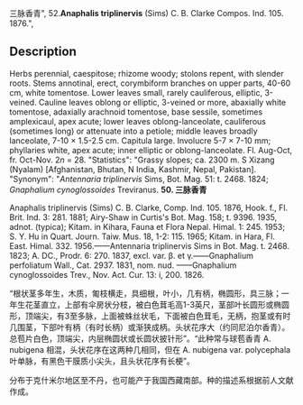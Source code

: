 三脉香青",
52.**Anaphalis triplinervis** (Sims) C. B. Clarke Compos. Ind. 105. 1876.",

## Description
Herbs perennial, caespitose; rhizome woody; stolons repent, with slender roots. Stems annotinal, erect, corymbiform branches on upper parts, 40-60 cm, white tomentose. Lower leaves small, rarely cauliferous, elliptic, 3-veined. Cauline leaves oblong or elliptic, 3-veined or more, abaxially white tomentose, adaxially arachnoid tomentose, base sessile, sometimes amplexicaul, apex acute; lower leaves oblong-lanceolate, cauliferous (sometimes long) or attenuate into a petiole; middle leaves broadly lanceolate, 7-10 × 1.5-2.5 cm. Capitula large. Involucre 5-7 × 7-10 mm; phyllaries white, apex acute; inner elliptic or oblong-lanceolate. Fl. Aug-Oct, fr. Oct-Nov. 2*n* = 28.
  "Statistics": "Grassy slopes; ca. 2300 m. S Xizang (Nyalam) [Afghanistan, Bhutan, N India, Kashmir, Nepal, Pakistan].
  "Synonym": "*Antennaria triplinervis* Sims, Bot. Mag. 51: t. 2468. 1824; *Gnaphalium cynoglossoides* Treviranus.
**50. 三脉香青**

Anaphalis triplinervis (Sims) C. B. Clarke, Comp. Ind. 105. 1876, Hook. f., Fl. Brit. Ind. 3: 281. 1881; Airy-Shaw in Curtis's Bot. Mag. 158; t. 9396. 1935, adnot. (typica); Kitam. in Kihara, Fauna et Flora Nepal. Himal. 1: 245. 1953; S. Y. Hu in Quart. Journ. Taiw. Mus. 18, 1-2: 115. 1965; Kitam. in Hara, Fl. East. Himal. 332. 1956.——Antennaria triplinervis Sims in Bot. Mag. t. 2468. 1823; A. DC., Prodr. 6: 270. 1837, excl. var. β. et γ.——Gnaphalium perfoliatum Wall., Cat. 2937. 1831, nom. nud. ——Gnaphalium cynoglossoides Trev., Nov. Act. Cur. 13: i, 200. 1826.

“根状茎多年生，木质，匍枝横走，具细根，叶小，几有柄，椭圆形，具三脉；一年生花茎直立，上部有伞房状分枝，被白色茸毛高1-3英尺，茎部叶长圆形或椭圆形，顶端尖，有3至多脉，上面被蛛丝状毛，下面被白色茸毛，无柄，抱茎或有时几围茎，下部叶有柄（有时长柄）或渐狭成柄。头状花序大（约同尼泊尔香青）。总苞片白色，顶端尖，内层椭圆状或长圆状披针形”。“此种常与球苞香青 A. nubigena 相混，头状花序在这两种几相同，但在 A. nubigena var. polycephala 叶单脉，有黑色干膜质小尖头，且头状花序有长梗”。

分布于克什米尔地区至不丹，也可能产于我国西藏南部。种的描述系根据前人文献作成。
